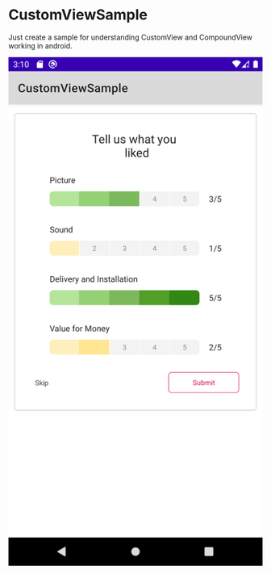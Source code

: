 # CustomViewSample

Just create a sample for understanding CustomView and CompoundView working in android.

![Settings Window](https://github.com/BhagatRohan/CustomViewSample/blob/master/Screenshot/ScreenShot.png?raw=true "Screen Shot of Custom View Sample")
